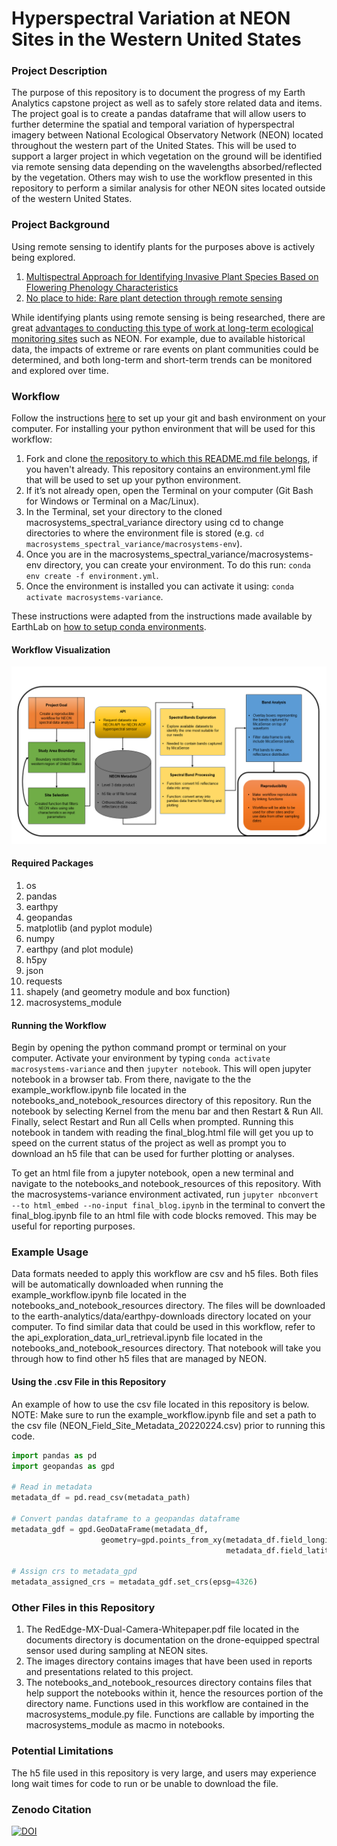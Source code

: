 # Hyperspectral Variation at NEON Sites in the Western United States

### Project Description
The purpose of this repository is to document the progress of my Earth Analytics capstone project as well as to safely store related data and items. The project goal is to create a pandas dataframe that will allow users to further determine the spatial and temporal variation of hyperspectral imagery between National Ecological Observatory Network (NEON) located throughout the western part of the United States. This will be used to support a larger project in which vegetation on the ground will be identified via remote sensing data depending on the wavelengths absorbed/reflected by the vegetation. Others may wish to use the workflow presented in this repository to perform a similar analysis for other NEON sites located outside of the western United States.

### Project Background
Using remote sensing to identify plants for the purposes above is actively being explored.

1. [Multispectral Approach for Identifying Invasive Plant Species Based on Flowering Phenology Characteristics](https://www.mdpi.com/2072-4292/11/8/953/htm)
2. [No place to hide: Rare plant detection through remote sensing](https://onlinelibrary.wiley.com/doi/full/10.1111/ddi.13244) 

While identifying plants using remote sensing is being researched, there are great [advantages to conducting this type of work at long-term ecological monitoring sites](https://doi.org/10.1016/j.scitotenv.2017.08.111) such as NEON. For example, due to available historical data, the impacts of extreme or rare events on plant communities could be determined, and both long-term and short-term trends can be monitored and explored over time. 

### Workflow
Follow the instructions [here](https://www.earthdatascience.org/workshops/setup-earth-analytics-python/) to set up your git and bash environment on your computer. For installing your python environment that will be used for this workflow:
1. Fork and clone [the repository to which this README.md file belongs](https://github.com/rami8797/macrosystems_spectral_variance), if you haven't already. This repository contains an environment.yml file that will be used to set up your python environment.
2. If it’s not already open, open the Terminal on your computer (Git Bash for Windows or Terminal on a Mac/Linux).
3. In the Terminal, set your directory to the cloned macrosystems_spectral_variance directory using cd to change directories to where the environment file is stored (e.g. ```cd macrosystems_spectral_variance/macrosystems-env```).
4. Once you are in the macrosystems_spectral_variance/macrosystems-env directory, you can create your environment. To do this run: ```conda env create -f environment.yml```.
5. Once the environment is installed you can activate it using: ```conda activate macrosystems-variance```.

These instructions were adapted from the instructions made available by EarthLab on [how to setup conda environments](https://www.earthdatascience.org/workshops/setup-earth-analytics-python/setup-python-conda-earth-analytics-environment/).

#### Workflow Visualization

![Project Workflow Diagram](/images/ea_capstone_22_workflow.png)

#### Required Packages
1. os
2. pandas
3. earthpy
4. geopandas
5. matplotlib (and pyplot module)
6. numpy
7. earthpy (and plot module)
8. h5py
9. json
10. requests
11. shapely (and geometry module and box function)
12. macrosystems_module

#### Running the Workflow
Begin by opening the python command prompt or terminal on your computer. Activate your environment by typing ```conda activate macrosystems-variance``` and then ```jupyter notebook```. This will open jupyter notebook in a browser tab. From there, navigate to the the example_workflow.ipynb file located in the notebooks_and_notebook_resources directory of this repository. Run the notebook by selecting Kernel from the menu bar and then Restart & Run All. Finally, select Restart and Run all Cells when prompted. Running this notebook in tandem with reading the final_blog.html file will get you up to speed on the current status of the project as well as prompt you to download an h5 file that can be used for further plotting or analyses.

To get an html file from a jupyter notebook, open a new terminal and navigate to the notebooks_and notebook_resources of this repository. With the macrosystems-variance environment activated, run ```jupyter nbconvert --to html_embed --no-input final_blog.ipynb``` in the terminal to convert the final_blog.ipynb file to an html file with code blocks removed. This may be useful for reporting purposes.

### Example Usage
Data formats needed to apply this workflow are csv and h5 files. Both files will be automatically downloaded when running the example_workflow.ipynb file located in the notebooks_and_notebook_resources directory. The files will be downloaded to the earth-analytics/data/earthpy-downloads directory located on your computer. To find similar data that could be used in this workflow, refer to the api_exploration_data_url_retrieval.ipynb file located in the notebooks_and_notebook_resources directory. That notebook will take you through how to find other h5 files that are managed by NEON. 

#### Using the .csv File in this Repository
An example of how to use the csv file located in this repository is below. NOTE: Make sure to run the example_workflow.ipynb file and set a path to the csv file (NEON_Field_Site_Metadata_20220224.csv) prior to running this code.

```python
import pandas as pd
import geopandas as gpd

# Read in metadata
metadata_df = pd.read_csv(metadata_path)

# Convert pandas dataframe to a geopandas dataframe
metadata_gdf = gpd.GeoDataFrame(metadata_df,
                    geometry=gpd.points_from_xy(metadata_df.field_longitude,
                                                metadata_df.field_latitude))

# Assign crs to metadata_gpd
metadata_assigned_crs = metadata_gdf.set_crs(epsg=4326)
```

### Other Files in this Repository
1. The RedEdge-MX-Dual-Camera-Whitepaper.pdf file located in the documents directory is documentation on the drone-equipped spectral sensor used during sampling at NEON sites. 
2. The images directory contains images that have been used in reports and presentations related to this project.
3. The notebooks_and_notebook_resources directory contains files that help support the notebooks within it, hence the resources portion of the directory name. Functions used in this workflow are contained in the macrosystems_module.py file. Functions are callable by importing the macrosystems_module as macmo in notebooks.

### Potential Limitations
The h5 file used in this repository is very large, and users may experience long wait times for code to run or be unable to download the file.

### Zenodo Citation
[![DOI](https://zenodo.org/badge/482348508.svg)](https://zenodo.org/badge/latestdoi/482348508)